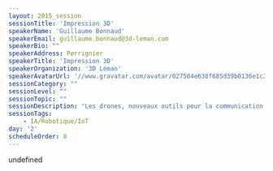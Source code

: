 ```yaml
---
layout: 2015_session
sessionTitle: 'Impression 3D'
speakerName: 'Guillaume Bonnaud'
speakerEmail: guillaume.bonnaud@3d-leman.com
speakerBio: ""
speakerAddress: Perrignier
speakerTitle: 'Impression 3D'
speakerOrganization: '3D Léman'
speakerAvatarUrl: '//www.gravatar.com/avatar/027504e638f685d39b0136e1c2d71a40?size=200&default=mm'
sessionCategory: ""
sessionLevel: ""
sessionTopic: ""
sessionDescription: "Les drones, nouveaux outils pour la communication et la modélisation 3D.\n \n L'utilisation des drones dans le domaine de la prise de vue devient de plus en plus répandue.\n\n Photos aériennes et vidéos par drones sont actuellement utilisées dans \nbeaucoup de domaines (communication, médias, immobilier, suivis de \nchantiers...).\n \n Des applications plus pointues sont en train de \nse développer et permettent de réaliser des travaux auparavant réservés \naux experts de la 3D .\n Topographie, modélisation 3D, et par la suite, impression 3D sont les éléments de cette nouvelle chaine de production.\n \n\n Ixalp-drones se propose de vous faire découvrir ces nouvelles \npossibilités et les collaborations déjà existantes entre l'exploitant de\n drones et le spécialiste de la 3D.\n\n\n\"L'impression 3D, nouveau vecteur de communication et de fabrication \n\nPar 3D-LEMAN \n\nL'impression 3D devient de plus en plus visible et accessible de nos jours. Elle fait son apparition dans les journaux, à la télé et plus généralement dans les médias pour des projets toujours plus étonnants les uns que les autres. \n\nL'impression 3D fera indéniablement partie de notre avenir. Elle permet notamment de créer des objets uniques et personnalisés. Mais l'impression 3D ne saurait être sans la modélisation 3D, souvent oubliée. \n\n3D-LEMAN vous propose de découvrir le fonctionnement de bout en bout de la chaîne de production par fabrication additive, de la modélisation à l'impression 3D. Différents usages et domaines d'applications, parfois ceux auxquels on ne pense pas, vous seront détaillés. En prime, une démonstration d'impression sera également visible. \nCeci vous permettra de donnez du volume à vos talents.\""
sessionTags:
    - IA/Robotique/IoT
day: '2'
scheduleOrder: 0
---
```


undefined
